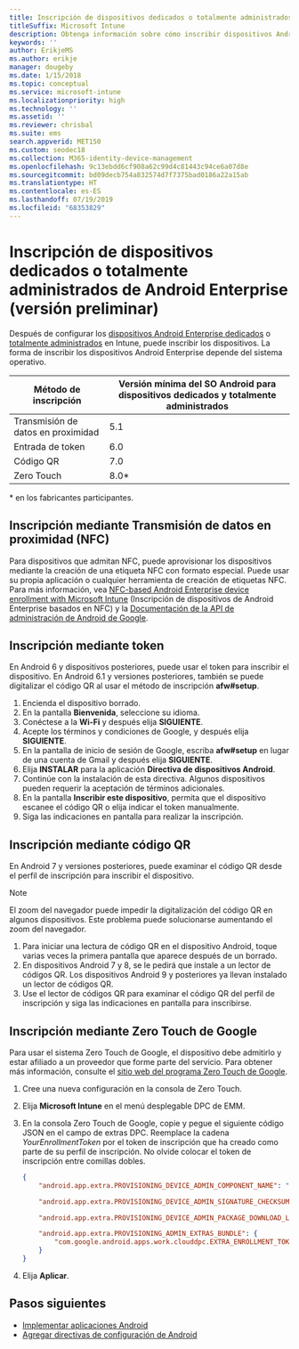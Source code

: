 ```yaml
---
title: Inscripción de dispositivos dedicados o totalmente administrados de Android Enterprise en Intune
titleSuffix: Microsoft Intune
description: Obtenga información sobre cómo inscribir dispositivos Android dedicados o totalmente administrados en Intune.
keywords: ''
author: ErikjeMS
ms.author: erikje
manager: dougeby
ms.date: 1/15/2018
ms.topic: conceptual
ms.service: microsoft-intune
ms.localizationpriority: high
ms.technology: ''
ms.assetid: ''
ms.reviewer: chrisbal
ms.suite: ems
search.appverid: MET150
ms.custom: seodec18
ms.collection: M365-identity-device-management
ms.openlocfilehash: 9c13ebdd6cf908a62c99d4c81443c94ce6a07d8e
ms.sourcegitcommit: bd09decb754a832574d7f7375bad0186a22a15ab
ms.translationtype: HT
ms.contentlocale: es-ES
ms.lasthandoff: 07/19/2019
ms.locfileid: "68353829"
---
```

# <a name="enroll-your-android-enterprise-dedicated-devices-or-fully-managed-devices-preview"></a>Inscripción de dispositivos dedicados o totalmente administrados de Android Enterprise (versión preliminar)

Después de configurar los [dispositivos Android Enterprise dedicados](android-kiosk-enroll.md) o [totalmente administrados](android-fully-managed-enroll.md) en Intune, puede inscribir los dispositivos. La forma de inscribir los dispositivos Android Enterprise depende del sistema operativo.

| Método de inscripción | Versión mínima del SO Android para dispositivos dedicados y totalmente administrados |
| ----- | ----- |
| Transmisión de datos en proximidad | 5.1 |
| Entrada de token | 6.0 |
| Código QR | 7.0 |
| Zero Touch  | 8.0\* |

\* en los fabricantes participantes.

## <a name="enroll-by-using-near-field-communication-nfc"></a>Inscripción mediante Transmisión de datos en proximidad (NFC)

Para dispositivos que admitan NFC, puede aprovisionar los dispositivos mediante la creación de una etiqueta NFC con formato especial. Puede usar su propia aplicación o cualquier herramienta de creación de etiquetas NFC. Para más información, vea [NFC-based Android Enterprise device enrollment with Microsoft Intune](https://blogs.technet.microsoft.com/cbernier/2018/10/15/nfc-based-android-enterprise-device-enrollment-with-microsoft-intune/) (Inscripción de dispositivos de Android Enterprise basados en NFC) y la [Documentación de la API de administración de Android de Google](https://developers.google.com/android/management/provision-device#nfc_method).

## <a name="enroll-by-using-a-token"></a>Inscripción mediante token

En Android 6 y dispositivos posteriores, puede usar el token para inscribir el dispositivo. En Android 6.1 y versiones posteriores, también se puede digitalizar el código QR al usar el método de inscripción **afw#setup**.

1. Encienda el dispositivo borrado.
2. En la pantalla **Bienvenida**, seleccione su idioma.
3. Conéctese a la **Wi-Fi** y después elija **SIGUIENTE**.
4. Acepte los términos y condiciones de Google, y después elija **SIGUIENTE**.
5. En la pantalla de inicio de sesión de Google, escriba **afw#setup** en lugar de una cuenta de Gmail y después elija **SIGUIENTE**.
6. Elija **INSTALAR** para la aplicación **Directiva de dispositivos Android**.
7. Continúe con la instalación de esta directiva.  Algunos dispositivos pueden requerir la aceptación de términos adicionales.
8. En la pantalla **Inscribir este dispositivo**, permita que el dispositivo escanee el código QR o elija indicar el token manualmente.
9. Siga las indicaciones en pantalla para realizar la inscripción.

## <a name="enroll-by-using-a-qr-code"></a>Inscripción mediante código QR

En Android 7 y versiones posteriores, puede examinar el código QR desde el perfil de inscripción para inscribir el dispositivo.

> [!Note]
> El zoom del navegador puede impedir la digitalización del código QR en algunos dispositivos. Este problema puede solucionarse aumentando el zoom del navegador.

1. Para iniciar una lectura de código QR en el dispositivo Android, toque varias veces la primera pantalla que aparece después de un borrado.
2. En dispositivos Android 7 y 8, se le pedirá que instale a un lector de códigos QR. Los dispositivos Android 9 y posteriores ya llevan instalado un lector de códigos QR.
3. Use el lector de códigos QR para examinar el código QR del perfil de inscripción y siga las indicaciones en pantalla para inscribirse.

## <a name="enroll-by-using-google-zero-touch"></a>Inscripción mediante Zero Touch de Google

Para usar el sistema Zero Touch de Google, el dispositivo debe admitirlo y estar afiliado a un proveedor que forme parte del servicio.  Para obtener más información, consulte el [sitio web del programa Zero Touch de Google](https://www.android.com/enterprise/management/zero-touch/).

1. Cree una nueva configuración en la consola de Zero Touch.
2. Elija **Microsoft Intune** en el menú desplegable DPC de EMM.
3. En la consola Zero Touch de Google, copie y pegue el siguiente código JSON en el campo de extras DPC. Reemplace la cadena *YourEnrollmentToken* por el token de inscripción que ha creado como parte de su perfil de inscripción. No olvide colocar el token de inscripción entre comillas dobles.

    ```json
    {
        "android.app.extra.PROVISIONING_DEVICE_ADMIN_COMPONENT_NAME": "com.google.android.apps.work.clouddpc/.receivers.CloudDeviceAdminReceiver",

        "android.app.extra.PROVISIONING_DEVICE_ADMIN_SIGNATURE_CHECKSUM": "I5YvS0O5hXY46mb01BlRjq4oJJGs2kuUcHvVkAPEXlg",

        "android.app.extra.PROVISIONING_DEVICE_ADMIN_PACKAGE_DOWNLOAD_LOCATION": "https://play.google.com/managed/downloadManagingApp?identifier=setup",

        "android.app.extra.PROVISIONING_ADMIN_EXTRAS_BUNDLE": {
            "com.google.android.apps.work.clouddpc.EXTRA_ENROLLMENT_TOKEN": "YourEnrollmentToken"
        }
    }
    ```

4. Elija **Aplicar**.


## <a name="next-steps"></a>Pasos siguientes
- [Implementar aplicaciones Android](apps-deploy.md)
- [Agregar directivas de configuración de Android](device-profiles.md)

